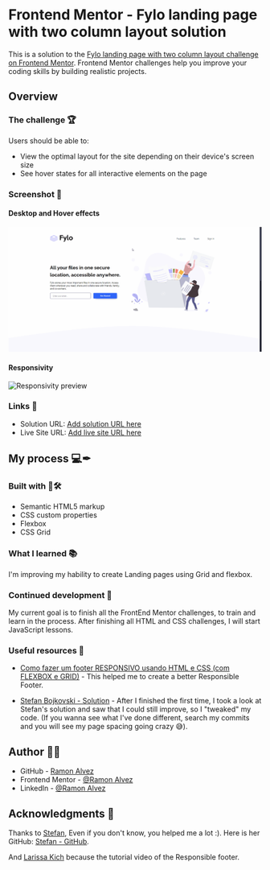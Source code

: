 # Frontend Mentor - Fylo landing page with two column layout solution

This is a solution to the [Fylo landing page with two column layout challenge on Frontend Mentor](https://www.frontendmentor.io/challenges/fylo-landing-page-with-two-column-layout-5ca5ef041e82137ec91a50f5). Frontend Mentor challenges help you improve your coding skills by building realistic projects. 


## Overview

### The challenge 🏆

Users should be able to:

- View the optimal layout for the site depending on their device's screen size
- See hover states for all interactive elements on the page

### Screenshot 🎴

#### Desktop and Hover effects
![Desktop and Hover effects preview](./assets/previews/Desktop%20and%20Hover%20effect%20preview.gif)

#### Responsivity
![Responsivity preview](./assets/previews/Responsivity.gif)

### Links 🔗

- Solution URL: [Add solution URL here](https://your-solution-url.com)
- Live Site URL: [Add live site URL here](https://your-live-site-url.com)

## My process 💻✒

### Built with 🧱🛠

- Semantic HTML5 markup
- CSS custom properties
- Flexbox
- CSS Grid

### What I learned 📚

I'm improving my hability to create Landing pages using Grid and flexbox.

### Continued development 🚀

My current goal is to finish all the FrontEnd Mentor challenges, to train and learn in the process. After finishing all HTML and CSS challenges, I will start JavaScript lessons.

### Useful resources 🎒

- [Como fazer um footer RESPONSIVO usando HTML e CSS (com FLEXBOX e GRID)](https://www.youtube.com/watch?v=SUFzgCwJZkk) - This helped me to create a better Responsible Footer.

- [Stefan Bojkovski - Solution](https://xstephx.github.io/fylo-landing-page-with-two-column-layout-challenge/) - After I finished the first time, I took a look at Stefan's solution and saw that I could still improve, so I "tweaked" my code. (If you wanna see what I've done different, search my commits and you will see my page spacing going crazy 😅).

## Author 🧙‍♂️

- GitHub - [Ramon Alvez](https://github.com/Ramon-Alvez)
- Frontend Mentor - [@Ramon Alvez](https://www.frontendmentor.io/profile/Ramon-Alvez)
- LinkedIn - [@Ramon Alvez](https://www.linkedin.com/in/ramon-alvez/)

## Acknowledgments 🔎

Thanks to [Stefan](https://www.frontendmentor.io/profile/xStephx), Even if you don't know, you helped me a lot :).
Here is her GitHub: [Stefan - GitHub](https://github.com/xStephx).

And [Larissa Kich](https://www.youtube.com/@larissakich) because the tutorial video of the Responsible footer.
